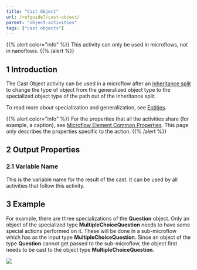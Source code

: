 ```yaml
---
title: "Cast Object"
url: /refguide7/cast-object/
parent: "object-activities"
tags: ["cast objects"]
---
```


{{% alert color="info" %}}
This activity can only be used in microflows, not in nanoflows.
{{% /alert %}}

## 1 Introduction

The Cast Object activity can be used in a microflow after an [inheritance split](/refguide7/inheritance-split/) to change the type of object from the generalized object type to the specialized object type of the path out of the inheritance split. 

To read more about specialization and generalization, see [Entities](/refguide7/entities/).

{{% alert color="info" %}}
For the properties that all the activities share (for example, a caption), see [Microflow Element Common Properties](/refguide7/microflow-element-common-properties/). This page only describes the properties specific to the action.
{{% /alert %}}

## 2 Output Properties

### 2.1 Variable Name

This is the variable name for the result of the cast. It can be used by all activities that follow this activity.

## 3 Example

For example, there are three specializations of the **Question** object. Only an object of the specialized type **MultipleChoiceQuestion** needs to have some special actions performed on it. These will be done in a sub-microflow which has as the input type **MultipleChoiceQuestion**. Since an object of the type **Question** cannot get passed to the sub-microflow, the object first needs to be cast to the object type **MultipleChoiceQuestion**.

![](/attachments/refguide7/desktop-modeler/application-logic/common-elements/activities/object-activities/cast-object/cast-example.png)